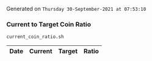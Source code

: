 Generated on `Thursday 30-September-2021 at 07:53:10`

### Current to Target Coin Ratio
`current_coin_ratio.sh`

Date|Current|Target|Ratio
---|---|---|---
